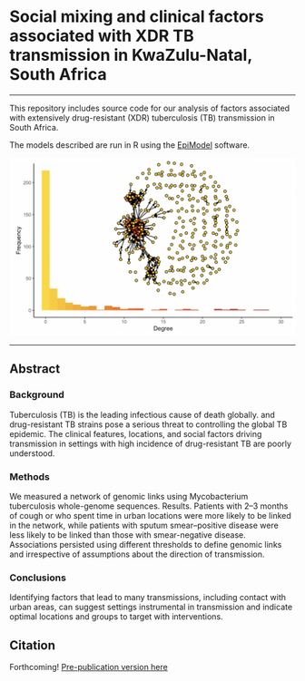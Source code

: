 Social mixing and clinical factors associated with XDR TB transmission in KwaZulu-Natal, South Africa
================

------------------------------------------------------------------------

This repository includes source code for our analysis of factors associated with extensively drug-resistant (XDR) tuberculosis (TB) transmission in South Africa.

The models described are run in R using the [EpiModel](www.epimodel.org) software.

![Transmission network of XDR TB in KwaZulu-Natal, South Africa](https://github.com/kbratnelson/tb-ergms/blob/master/TransmissionHeterogeneity/Nelson_Fig1.png)

------------------------------------------------------------------------

Abstract
--------

### Background

Tuberculosis (TB) is the leading infectious cause of death globally. and drug-resistant TB strains pose a serious threat to controlling the global TB epidemic. The clinical features, locations, and social factors driving transmission in settings with high incidence of drug-resistant TB are poorly understood.

### Methods

We measured a network of genomic links using Mycobacterium tuberculosis whole-genome sequences. Results. Patients with 2–3 months of cough or who spent time in urban locations were more likely to be linked in the network, while patients with sputum smear–positive disease were less likely to be linked than those with smear-negative disease. Associations persisted using different thresholds to define genomic links and irrespective of assumptions about the direction of transmission.

### Conclusions

Identifying factors that lead to many transmissions, including contact with urban areas, can suggest settings instrumental in transmission and indicate optimal locations and groups to target with interventions.

Citation
--------

Forthcoming!
[Pre-publication version here](https://academic.oup.com/cid/advance-article/doi/10.1093/cid/ciz636/5531655)
